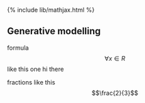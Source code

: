 {% include lib/mathjax.html %}
## Generative modelling

formula $$\forall x \in R$$ like this one
hi there

fractions like this $$\frac{2}{3}$$
